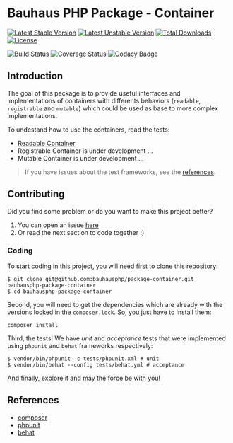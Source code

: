 # Bauhaus PHP Package - Container

[![Latest Stable Version](https://poser.pugx.org/bauhaus/container/v/stable?format=flat-square)](https://packagist.org/packages/bauhaus/container)
[![Latest Unstable Version](https://poser.pugx.org/bauhaus/container/v/unstable?format=flat-square)](https://packagist.org/packages/bauhaus/container)
[![Total Downloads](https://poser.pugx.org/bauhaus/container/downloads?format=flat-square)](https://packagist.org/packages/bauhaus/container)
[![License](https://poser.pugx.org/bauhaus/container/license?format=flat-square)](LICENSE)

[![Build Status](https://img.shields.io/travis/bauhausphp/package-container/master.svg?style=flat-square)](https://travis-ci.org/bauhausphp/package-container)
[![Coverage Status](https://img.shields.io/coveralls/bauhausphp/package-container/master.svg?style=flat-square)](https://coveralls.io/github/bauhausphp/package-container?branch=master)
[![Codacy Badge](https://img.shields.io/codacy/9e4bf1d8a6e649b1b48c5a2251d1c78e.svg?style=flat-square)](https://www.codacy.com/app/fefas/bauhausphp-package-container)

## Introduction

The goal of this package is to provide useful interfaces and implementations of containers with differents behaviors (`readable`, `registrable` and `mutable`) which could be used as base to more complex implementations.

To undestand how to use the containers, read the tests:

- [Readable Container](https://github.com/bauhausphp/package-container/blob/master/tests/acceptance/readable_container.feature)
- Registrable Container is under development ...
- Mutable Container is under development ...

> If you have issues about the test frameworks, see the [references](https://github.com/bauhausphp/package-container#references).

## Contributing

Did you find some problem or do you want to make this project better?

1. You can open an issue [here](https://github.com/bauhausphp/package-container/issues)
2. Or read the next section to code together :)

### Coding

To start coding in this project, you will need first to clone this repository:

```
$ git clone git@github.com:bauhausphp/package-container.git bauhausphp-package-container
$ cd bauhausphp-package-container
```

Second, you will need to get the dependencies which are already with the versions locked in the `composer.lock`. So, you just have to install them:

```
composer install
```

Third, the tests! We have *unit* and *acceptance* tests that were implemented using `phpunit` and `behat` frameworks respectively:

```
$ vendor/bin/phpunit -c tests/phpunit.xml # unit
$ vendor/bin/behat --config tests/behat.yml # acceptance
```

And finally, explore it and may the force be with you!

## References

- [composer](https://getcomposer.org/)
- [phpunit](https://phpunit.de/)
- [behat](http://docs.behat.org/en/v3.0/)